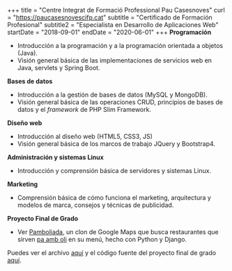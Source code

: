 +++
title = "Centre Integrat de Formació Professional Pau Casesnoves"
curl = "https://paucasesnovescifp.cat"
subtitle = "Certificado de Formación Profesional"
subtitle2 = "Especialista en Desarrollo de Aplicaciones Web"
startDate = "2018-09-01"
endDate = "2020-06-01"
+++
**Programación**
* Introducción a la programación y a la programación orientada a objetos (Java).
* Visión general básica de las implementaciones de servicios web en Java, servlets y Spring Boot.

**Bases de datos**
* Introducción a la gestión de bases de datos (MySQL y MongoDB).
* Visión general básica de las operaciones CRUD, principios de bases de datos y el *framework* de PHP Slim Framework.

**Diseño web**
* Introducción al diseño web (HTML5, CSS3, JS)
* Visión general básica de los marcos de trabajo JQuery y Bootstrap4.

**Administración y sistemas Linux**
* Introducción y comprensión básica de servidores y sistemas Linux.

**Marketing**
* Comprensión básica de cómo funciona el marketing, arquitectura y modelos de marca, consejos y técnicas de publicidad.

**Proyecto Final de Grado**
* Ver [Pamboliada](https://pamboliada.cat), un clon de Google Maps que busca restaurantes que sirven [pa amb oli](https://es.wikipedia.org/wiki/Pa_amb_oli) en su menú, hecho con Python y Django.

Puedes ver el archivo [aquí](https://github.com/antonialoytorrens-DAW2018-2020) y el código fuente del proyecto final de grado [aquí](https://github.com/antonialoytorrens/pa-amb-oli).